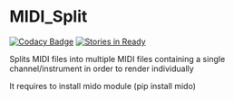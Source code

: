 # MIDI_Split

[![Codacy Badge](https://api.codacy.com/project/badge/Grade/0276a6f9772c4d859b63e1c1c63bafbe)](https://www.codacy.com/app/TriYop/MIDI_Split?utm_source=github.com&utm_medium=referral&utm_content=TriYop/MIDI_Split&utm_campaign=badger)
[![Stories in Ready](https://badge.waffle.io/TriYop/MIDI_Split.png?label=ready&title=Ready)](http://waffle.io/TriYop/MIDI_Split)

Splits MIDI files into multiple MIDI files containing a single channel/instrument in order to render individually


It requires to install mido module (pip install mido)


